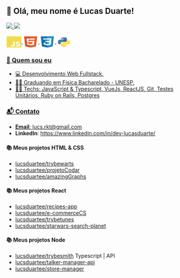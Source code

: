## :wave:	Olá, meu nome é Lucas Duarte!
 <div>
  <a href="https://github.com/lucsduartee">
  <img height="180em" src="https://github-readme-stats.vercel.app/api?username=lucsduartee&show_icons=true&theme=vue-dark&include_all_commits=true&count_private=true"/>
  <img height="180em" src="https://github-readme-stats.vercel.app/api/top-langs/?username=lucsduartee&layout=compact&langs_count=16&theme=vue-dark"/>
</div>
<div style="display: inline_block"><br>
  <img align="center" alt="Rafa-Js" height="30" width="40" src="https://raw.githubusercontent.com/devicons/devicon/master/icons/javascript/javascript-plain.svg">
  <img align="center" alt="Rafa-HTML" height="30" width="40" src="https://raw.githubusercontent.com/devicons/devicon/master/icons/html5/html5-original.svg">
  <img align="center" alt="Rafa-CSS" height="30" width="40" src="https://raw.githubusercontent.com/devicons/devicon/master/icons/css3/css3-original.svg">
  <img align="center" alt="Rafa-Python" height="30" width="40" src="https://raw.githubusercontent.com/devicons/devicon/master/icons/python/python-original.svg">
 </div>
 
 ### :man: Quem sou eu
 
  - :computer: Desenvolvimento Web Fullstack.
  - :man_student:	 Graduando em Física Bacharelado - UNESP.
  - :technologist:	 Techs: JavaScript & Typescript, VueJs, ReactJS, Git, Testes Unitários, Ruby on Rails, Postgres
 
 ### :mailbox_with_mail:	Contato
 
 - **Email**: lucs.rkt@gmail.com
 - **LinkedIn**: https://www.linkedin.com/in/dev-lucasduarte/


 #### :books: Meus projetos HTML & CSS
 - [lucsduartee/trybewarts](https://github.com/lucsduartee/trybewarts)
 - [lucsduartee/projetoCodar](https://github.com/lucsduartee/projeto_Codar)
 - [lucsduartee/amazingGraphs](https://github.com/lucsduartee/amazing-graphs)

 #### :books: Meus projetos React
 - [lucsduartee/recipes-app](https://github.com/lucsduartee/recipes-app)
 - [lucsduartee/e-commerceCS](https://github.com/lucsduartee/e-commerceCS)
 - [lucsduartee/trybetunes](https://github.com/lucsduartee/trybetunes)
 - [lucsduartee/starwars-search-planet](https://github.com/lucsduartee/starwars-search-planet)
 
 #### :books: Meus projetos Node
 - [lucsduartee/trybesmith](https://github.com/lucsduartee/trybesmith) Typescript | API
 - [lucsduartee/talker-manager-api](https://github.com/lucsduartee/talker-manager-api)
 - [lucsduartee/store-manager](https://github.com/lucsduartee/store-manager)
 
